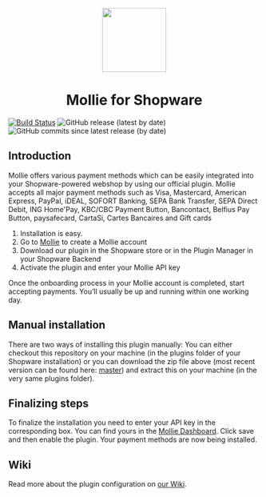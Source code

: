 <p align="center">
  <img src="https://info.mollie.com/hubfs/github/shopware/logo.png" width="128" height="128"/>
</p>
<h1 align="center">Mollie for Shopware</h1>

[![Build Status](https://travis-ci.com/mollie/Shopware.svg?branch=master)](https://travis-ci.com/mollie/Shopware) ![GitHub release (latest by date)](https://img.shields.io/github/v/release/mollie/Shopware)   ![GitHub commits since latest release (by date)](https://img.shields.io/github/commits-since/mollie/Shopware/latest)



## Introduction

Mollie offers various payment methods which can be easily integrated into your Shopware-powered webshop by using our official plugin. Mollie accepts all major payment methods such as Visa, Mastercard, American Express, PayPal, iDEAL, SOFORT Banking, SEPA Bank Transfer, SEPA Direct Debit, ING Home'Pay, KBC/CBC Payment Button, Bancontact, Belfius Pay Button, paysafecard, CartaSi, Cartes Bancaires and Gift cards

1.  Installation is easy.
2.  Go to  [Mollie](https://www.mollie.com/signup/)  to create a Mollie account
3.  Download our plugin in the Shopware store or in the Plugin Manager in your Shopware Backend
4.  Activate the plugin and enter your Mollie API key

Once the onboarding process in your Mollie account is completed, start accepting payments. You’ll usually be up and running within one working day.


## Manual installation
There are two ways of installing this plugin manually: You can either checkout this repository on your machine (in the plugins folder of your Shopware installation) or you can download the zip file above (most recent version can be found here: [master](https://github.com/mollie/Shopware/archive/master.zip)) and extract this on your machine (in the very same plugins folder).
## Finalizing steps
To finalize the installation you need to enter your API key in the corresponding box. You can find yours in the [Mollie Dashboard](https://www.mollie.com/dashboard/payments). Click save and then enable the plugin. Your payment methods are now being installed.
## Wiki
Read more about the plugin configuration on [our Wiki](https://github.com/mollie/Shopware/wiki).